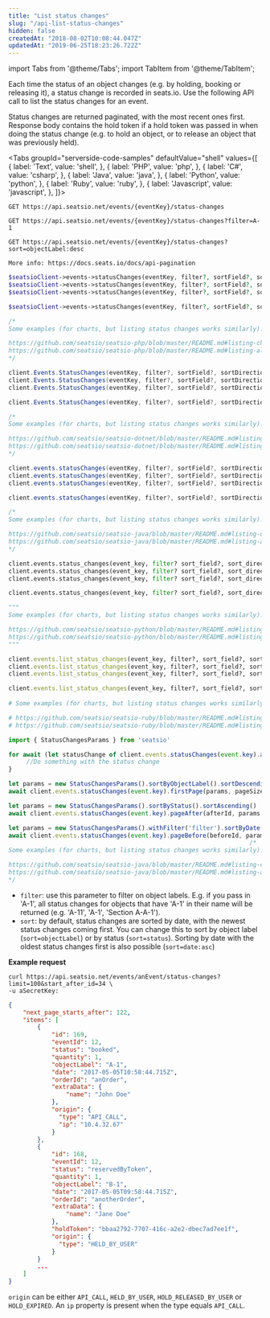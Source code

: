 ```yaml
---
title: "List status changes"
slug: "/api-list-status-changes"
hidden: false
createdAt: "2018-08-02T10:08:44.047Z"
updatedAt: "2019-06-25T18:23:26.722Z"
---
```


import Tabs from '@theme/Tabs';
import TabItem from '@theme/TabItem';

Each time the status of an object changes (e.g. by holding, booking or releasing it), a status change is recorded in seats.io. Use the following API call to list the status changes for an event.

Status changes are returned paginated, with the most recent ones first. Response body contains the hold token if a hold token was passed in when doing the status change (e.g. to hold an object, or to release an object that was previously held).



<Tabs 
  groupId="serverside-code-samples"
  defaultValue="shell"
  values={[
{ label: 'Text', value: 'shell', },
{ label: 'PHP', value: 'php', },
{ label: 'C#', value: 'csharp', },
{ label: 'Java', value: 'java', },
{ label: 'Python', value: 'python', },
{ label: 'Ruby', value: 'ruby', },
{ label: 'Javascript', value: 'javascript', },
]}>
<TabItem value='shell'>

```shell
GET https://api.seatsio.net/events/{eventKey}/status-changes

GET https://api.seatsio.net/events/{eventKey}/status-changes?filter=A-1

GET https://api.seatsio.net/events/{eventKey}/status-changes?sort=objectLabel:desc

More info: https://docs.seats.io/docs/api-pagination

```

</TabItem>
<TabItem value='php'>

```php
$seatsioClient->events->statusChanges(eventKey, filter?, sortField?, sortDirection?)->firstPage(pageSize?)
$seatsioClient->events->statusChanges(eventKey, filter?, sortField?, sortDirection?)->pageAfter(afterId, pageSize?)
$seatsioClient->events->statusChanges(eventKey, filter?, sortField?, sortDirection?)->pageBefore(beforeId, pageSize?)

$seatsioClient->events->statusChanges(eventKey, filter?, sortField?, sortDirection?)->all()

/*
Some examples (for charts, but listing status changes works similarly):

https://github.com/seatsio/seatsio-php/blob/master/README.md#listing-charts-page-by-page
https://github.com/seatsio/seatsio-php/blob/master/README.md#listing-all-charts
*/
```

</TabItem>
<TabItem value='csharp'>

```csharp
client.Events.StatusChanges(eventKey, filter?, sortField?, sortDirection?).FirstPage(pageSize?)
client.Events.StatusChanges(eventKey, filter?, sortField?, sortDirection?).PageAfter(afterId, filter?, pageSize?)
client.Events.StatusChanges(eventKey, filter?, sortField?, sortDirection?).PageBefore(beforeId, filter?, pageSize?)

client.Events.StatusChanges(eventKey, filter?, sortField?, sortDirection?).All(filter?);

/*
Some examples (for charts, but listing status changes works similarly):

https://github.com/seatsio/seatsio-dotnet/blob/master/README.md#listing-charts-page-by-page
https://github.com/seatsio/seatsio-dotnet/blob/master/README.md#listing-all-charts
*/
```

</TabItem>
<TabItem value='java'>

```java
client.events.statusChanges(eventKey, filter?, sortField?, sortDirection?).firstPage(pageSize?)
client.events.statusChanges(eventKey, filter?, sortField?, sortDirection?).pageAfter(afterId, pageSize?)
client.events.statusChanges(eventKey, filter?, sortField?, sortDirection?).pageBefore(beforeId, pageSize?)

client.events.statusChanges(eventKey, filter?, sortField?, sortDirection?).all();

/*
Some examples (for charts, but listing status changes works similarly):

https://github.com/seatsio/seatsio-java/blob/master/README.md#listing-charts-page-by-page
https://github.com/seatsio/seatsio-java/blob/master/README.md#listing-all-charts
*/
```

</TabItem>
<TabItem value='python'>

```python
client.events.status_changes(event_key, filter? sort_field?, sort_direction?).first_page(page_size?)
client.events.status_changes(event_key, filter? sort_field?, sort_direction?).page_after(after_id, page_size?)
client.events.status_changes(event_key, filter? sort_field?, sort_direction?).page_before(before_id, page_size?)

client.events.status_changes(event_key, filter? sort_field?, sort_direction?).list()

"""
Some examples (for charts, but listing status changes works similarly):

https://github.com/seatsio/seatsio-python/blob/master/README.md#listing-charts-page-by-page
https://github.com/seatsio/seatsio-python/blob/master/README.md#listing-all-charts
"""
```

</TabItem>
<TabItem value='ruby'>

```ruby
client.events.list_status_changes(event_key, filter?, sort_field?, sort_direction?).first_page(page_size?)
client.events.list_status_changes(event_key, filter?, sort_field?, sort_direction?).page_after(after_id, page_size?)
client.events.list_status_changes(event_key, filter?, sort_field?, sort_direction?).page_before(before_id, page_size?)

client.events.list_status_changes(event_key, filter?, sort_field?, sort_direction?)
  
# Some examples (for charts, but listing status changes works similarly):

# https://github.com/seatsio/seatsio-ruby/blob/master/README.md#listing-charts-page-by-page
# https://github.com/seatsio/seatsio-ruby/blob/master/README.md#listing-all-charts
```

</TabItem>
<TabItem value='javascript'>

```javascript
import { StatusChangesParams } from 'seatsio'

for await (let statusChange of client.events.statusChanges(event.key).all(params?)) {
     //Do something with the status change
}

let params = new StatusChangesParams().sortByObjectLabel().sortDescending()
await client.events.statusChanges(event.key).firstPage(params, pageSize?)

let params = new StatusChangesParams().sortByStatus().sortAscending()
await client.events.statusChanges(event.key).pageAfter(afterId, params, pageSize?)

let params = new StatusChangesParams().withFilter('filter').sortByDate().sortDescending()
await client.events.statusChanges(event.key).pageBefore(beforeId, params, pageSize?)
                                                                   /*
Some examples (for charts, but listing status changes works similarly):

https://github.com/seatsio/seatsio-java/blob/master/README.md#listing-charts-page-by-page
https://github.com/seatsio/seatsio-java/blob/master/README.md#listing-all-charts
*/
```

</TabItem>
</Tabs>



- `filter`: use this parameter to filter on object labels. E.g. if you pass in 'A-1', all status changes for objects that have 'A-1' in their name will be returned (e.g. 'A-11', 'A-1', 'Section A-A-1').
- `sort`: by default, status changes are sorted by date, with the newest status changes coming first. You can change this to sort by object label (`sort=objectLabel`) or by status (`sort=status`). Sorting by date with the oldest status changes first is also possible (`sort=date:asc`)

**Example request**

```shell
curl https://api.seatsio.net/events/anEvent/status-changes?limit=100&start_after_id=34 \
-u aSecretKey:
```



```json
{
    "next_page_starts_after": 122,
    "items": [
        {
            "id": 169,
            "eventId": 12,
            "status": "booked",
            "quantity": 1,
            "objectLabel": "A-1",
            "date": "2017-05-05T10:58:44.715Z",
            "orderId": "anOrder",
            "extraData": {
                "name": "John Doe"
            },
            "origin": {
              "type": "API_CALL",
              "ip": "10.4.32.67"
            }
        },
        {
            "id": 168,
            "eventId": 12,
            "status": "reservedByToken",
            "quantity": 1,
            "objectLabel": "B-1",
            "date": "2017-05-05T09:58:44.715Z",
            "orderId": "anotherOrder",
            "extraData": {
                "name": "Jane Doe"
            }, 
            "holdToken": "bbaa2792-7707-416c-a2e2-dbec7ad7ee1f",
            "origin": {
              "type": "HELD_BY_USER"
            }
        }
        ...
    ]
}
```

`origin` can be either `API_CALL`, `HELD_BY_USER`, `HOLD_RELEASED_BY_USER` or `HOLD_EXPIRED`. An `ip` property is present when the type equals `API_CALL`.
